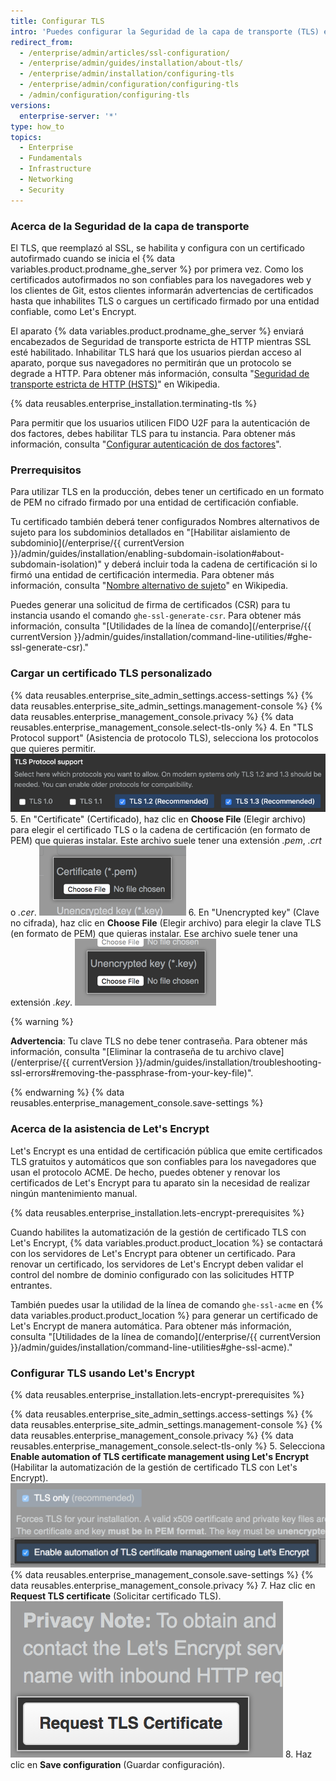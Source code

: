 ```yaml
---
title: Configurar TLS
intro: 'Puedes configurar la Seguridad de la capa de transporte (TLS) en {% data variables.product.product_location %} para poder usar un certificado firmado por una entidad de certificación confiable.'
redirect_from:
  - /enterprise/admin/articles/ssl-configuration/
  - /enterprise/admin/guides/installation/about-tls/
  - /enterprise/admin/installation/configuring-tls
  - /enterprise/admin/configuration/configuring-tls
  - /admin/configuration/configuring-tls
versions:
  enterprise-server: '*'
type: how_to
topics:
  - Enterprise
  - Fundamentals
  - Infrastructure
  - Networking
  - Security
---
```


### Acerca de la Seguridad de la capa de transporte

El TLS, que reemplazó al SSL, se habilita y configura con un certificado autofirmado cuando se inicia el {% data variables.product.prodname_ghe_server %} por primera vez. Como los certificados autofirmados no son confiables para los navegadores web y los clientes de Git, estos clientes informarán advertencias de certificados hasta que inhabilites TLS o cargues un certificado firmado por una entidad confiable, como Let's Encrypt.

El aparato {% data variables.product.prodname_ghe_server %} enviará encabezados de Seguridad de transporte estricta de HTTP mientras SSL esté habilitado. Inhabilitar TLS hará que los usuarios pierdan acceso al aparato, porque sus navegadores no permitirán que un protocolo se degrade a HTTP. Para obtener más información, consulta "[Seguridad de transporte estricta de HTTP (HSTS)](https://en.wikipedia.org/wiki/HTTP_Strict_Transport_Security)" en Wikipedia.

{% data reusables.enterprise_installation.terminating-tls %}

Para permitir que los usuarios utilicen FIDO U2F para la autenticación de dos factores, debes habilitar TLS para tu instancia. Para obtener más información, consulta "[Configurar autenticación de dos factores](/articles/configuring-two-factor-authentication)".

### Prerrequisitos

Para utilizar TLS en la producción, debes tener un certificado en un formato de PEM no cifrado firmado por una entidad de certificación confiable.

Tu certificado también deberá tener configurados Nombres alternativos de sujeto para los subdominios detallados en "[Habilitar aislamiento de subdominio](/enterprise/{{ currentVersion }}/admin/guides/installation/enabling-subdomain-isolation#about-subdomain-isolation)" y deberá incluir toda la cadena de certificación si lo firmó una entidad de certificación intermedia. Para obtener más información, consulta "[Nombre alternativo de sujeto](http://en.wikipedia.org/wiki/SubjectAltName)" en Wikipedia.

Puedes generar una solicitud de firma de certificados (CSR) para tu instancia usando el comando `ghe-ssl-generate-csr`. Para obtener más información, consulta "[Utilidades de la línea de comando](/enterprise/{{ currentVersion }}/admin/guides/installation/command-line-utilities/#ghe-ssl-generate-csr)."

### Cargar un certificado TLS personalizado

{% data reusables.enterprise_site_admin_settings.access-settings %}
{% data reusables.enterprise_site_admin_settings.management-console %}
{% data reusables.enterprise_management_console.privacy %}
{% data reusables.enterprise_management_console.select-tls-only %}
4. En "TLS Protocol support" (Asistencia de protocolo TLS), selecciona los protocolos que quieres permitir. ![Botones de radio con opciones para elegir protocolos TLS](/assets/images/enterprise/management-console/tls-protocol-support.png)
5. En "Certificate" (Certificado), haz clic en **Choose File** (Elegir archivo) para elegir el certificado TLS o la cadena de certificación (en formato de PEM) que quieras instalar. Este archivo suele tener una extensión *.pem*, *.crt* o *.cer*. ![Botón para encontrar archivo de certificado TLS](/assets/images/enterprise/management-console/install-tls-certificate.png)
6. En "Unencrypted key" (Clave no cifrada), haz clic en **Choose File** (Elegir archivo) para elegir la clave TLS (en formato de PEM) que quieras instalar. Ese archivo suele tener una extensión *.key*. ![Botón para encontrar archivo de clave TLS](/assets/images/enterprise/management-console/install-tls-key.png)

  {% warning %}

  **Advertencia**: Tu clave TLS no debe tener contraseña. Para obtener más información, consulta "[Eliminar la contraseña de tu archivo clave](/enterprise/{{ currentVersion }}/admin/guides/installation/troubleshooting-ssl-errors#removing-the-passphrase-from-your-key-file)".

  {% endwarning %}
{% data reusables.enterprise_management_console.save-settings %}

### Acerca de la asistencia de Let's Encrypt

Let's Encrypt es una entidad de certificación pública que emite certificados TLS gratuitos y automáticos que son confiables para los navegadores que usan el protocolo ACME. De hecho, puedes obtener y renovar los certificados de Let's Encrypt para tu aparato sin la necesidad de realizar ningún mantenimiento manual.

{% data reusables.enterprise_installation.lets-encrypt-prerequisites %}

Cuando habilites la automatización de la gestión de certificado TLS con Let's Encrypt, {% data variables.product.product_location %} se contactará con los servidores de Let's Encrypt para obtener un certificado. Para renovar un certificado, los servidores de Let's Encrypt deben validar el control del nombre de dominio configurado con las solicitudes HTTP entrantes.

También puedes usar la utilidad de la línea de comando `ghe-ssl-acme` en {% data variables.product.product_location %} para generar un certificado de Let's Encrypt de manera automática. Para obtener más información, consulta "[Utilidades de la línea de comando](/enterprise/{{ currentVersion }}/admin/guides/installation/command-line-utilities#ghe-ssl-acme)."

### Configurar TLS usando Let's Encrypt

{% data reusables.enterprise_installation.lets-encrypt-prerequisites %}

{% data reusables.enterprise_site_admin_settings.access-settings %}
{% data reusables.enterprise_site_admin_settings.management-console %}
{% data reusables.enterprise_management_console.privacy %}
{% data reusables.enterprise_management_console.select-tls-only %}
5. Selecciona **Enable automation of TLS certificate management using Let's Encrypt** (Habilitar la automatización de la gestión de certificado TLS con Let's Encrypt). ![Casilla de verificación para habilitar Let's Encrypt](/assets/images/enterprise/management-console/lets-encrypt-checkbox.png)
{% data reusables.enterprise_management_console.save-settings %}
{% data reusables.enterprise_management_console.privacy %}
7. Haz clic en **Request TLS certificate** (Solicitar certificado TLS). ![Botón para solicitar certificado TLS](/assets/images/enterprise/management-console/request-tls-button.png)
8. Haz clic en **Save configuration** (Guardar configuración).
